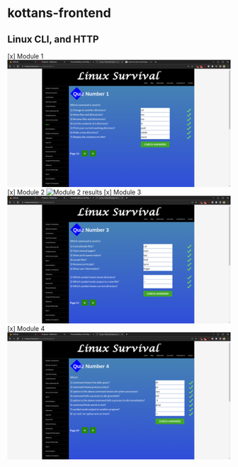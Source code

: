# kottans-frontend

## Linux CLI, and HTTP

[x] Module 1
![Module 1 results](assets/Screenshot%20from%202022-08-04%2016-37-47.png)
[x] Module 2
![Module 2 results](assets/Screenshot%20from%202022-08-04%2016-38-00.png)
[x] Module 3
![Module 3 results](assets/Screenshot%20from%202022-08-05%2009-37-26.png)
[x] Module 4
![Module 4 results](assets/Screenshot%20from%202022-08-05%2015-09-32.png)
